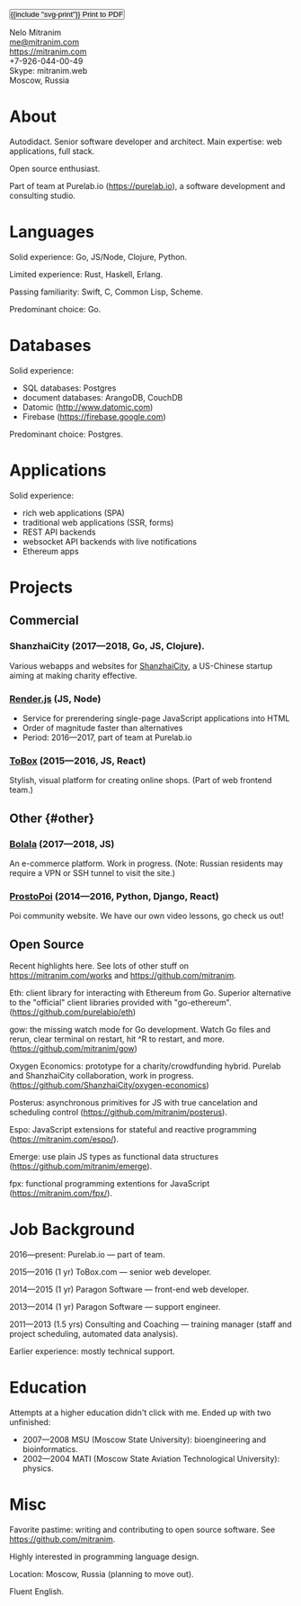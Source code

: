 <p class="text-right gaps-v-letter">
  <span class="block fg-blue" data-note="Updated: 2018-10-25"></span>
  <span class="block noprint">
    <button type="button" style="padding: 0" onclick="window.print()">
      <span class="fill-faded">{{include "svg-print"}}</span> Print to PDF
    </button>
  </span>
</p>

Nelo Mitranim
<br />
me@mitranim.com
<br />
https://mitranim.com
<br />
+7-926-044-00-49
<br />
Skype: mitranim.web
<br />
Moscow, Russia

# About

Autodidact. Senior software developer and architect. Main expertise: web applications, full stack.

Open source enthusiast.

Part of team at Purelab.io (https://purelab.io), a software development and
consulting studio.

# Languages

Solid experience: Go, JS/Node, Clojure, Python.

Limited experience: Rust, Haskell, Erlang.

Passing familiarity: Swift, C, Common Lisp, Scheme.

Predominant choice: Go.

# Databases

Solid experience:

  * SQL databases: Postgres
  * document databases: ArangoDB, CouchDB
  * Datomic (http://www.datomic.com)
  * Firebase (https://firebase.google.com)

Predominant choice: Postgres.

# Applications

Solid experience:

  * rich web applications (SPA)
  * traditional web applications (SSR, forms)
  * REST API backends
  * websocket API backends with live notifications
  * Ethereum apps

# Projects

## Commercial

### ShanzhaiCity <span class="fg-faded font-normal">(2017—2018, Go, JS, Clojure).</span>

Various webapps and websites for [ShanzhaiCity](https://shanzhaicity.com), a US-Chinese startup aiming at making charity effective.

### [Render.js](https://renderjs.io) <span class="fg-faded font-normal">(JS, Node)</span>

  * Service for prerendering single-page JavaScript applications into HTML
  * Order of magnitude faster than alternatives
  * Period: 2016—2017, part of team at Purelab.io

### [ToBox](http://tobox.purelab.io) <span class="fg-faded font-normal">(2015—2016, JS, React)</span>

Stylish, visual platform for creating online shops. (Part of web frontend team.)

## Other {#other}

### [Bolala](https://bolala.ru) <span class="fg-faded font-normal">(2017—2018, JS)</span>

An e-commerce platform. Work in progress. (Note: Russian residents may require a VPN or SSH tunnel to visit the site.)

### [ProstoPoi](http://prostopoi.ru) <span class="fg-faded font-normal">(2014—2016, Python, Django, React)</span>

Poi community website. We have our own video lessons, go check us out!

## Open Source

Recent highlights here. See lots of other stuff on https://mitranim.com/works and https://github.com/mitranim.

Eth: client library for interacting with Ethereum from Go. Superior alternative to the "official" client libraries provided with "go-ethereum". (https://github.com/purelabio/eth)

gow: the missing watch mode for Go development. Watch Go files and rerun, clear terminal on restart, hit <key>^R</key> to restart, and more. (https://github.com/mitranim/gow)

Oxygen Economics: prototype for a charity/crowdfunding hybrid. Purelab and ShanzhaiCity collaboration, work in progress. (https://github.com/ShanzhaiCity/oxygen-economics)

Posterus: asynchronous primitives for JS with true cancelation and scheduling
control (https://github.com/mitranim/posterus).

Espo: JavaScript extensions for stateful and reactive programming (https://mitranim.com/espo/).

Emerge: use plain JS types as functional data structures (https://github.com/mitranim/emerge).

fpx: functional programming extentions for JavaScript (https://mitranim.com/fpx/).

# Job Background

2016—present: Purelab.io — part of team.

2015—2016 (1 yr) ToBox.com — senior web developer.

2014—2015 (1 yr) Paragon Software — front-end web developer.

2013—2014 (1 yr) Paragon Software — support engineer.

2011—2013 (1.5 yrs) Consulting and Coaching — training manager (staff and project scheduling, automated data analysis).

Earlier experience: mostly technical support.

# Education

Attempts at a higher education didn't click with me. Ended up with two
unfinished:

  * 2007—2008 MSU (Moscow State University): bioengineering and bioinformatics.
  * 2002—2004 MATI (Moscow State Aviation Technological University): physics.

# Misc

Favorite pastime: writing and contributing to open source software. See https://github.com/mitranim.

Highly interested in programming language design.

Location: Moscow, Russia (planning to move out).

Fluent English.
